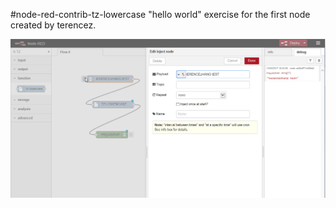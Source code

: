 #node-red-contrib-tz-lowercase
"hello world" exercise for the first node created by terencez.


![image](https://github.com/tz-arm/node-red-contrib-tz-lowercase/raw/master/screenshot/screenshot.png)
